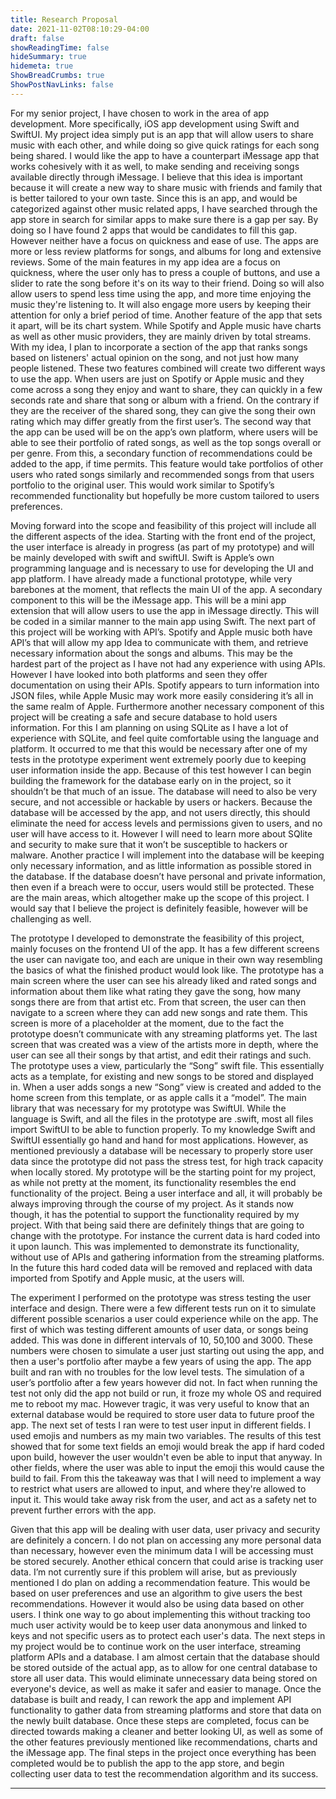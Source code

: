 ```yaml
---
title: Research Proposal
date: 2021-11-02T08:10:29-04:00
draft: false
showReadingTime: false
hideSummary: true
hidemeta: true
ShowBreadCrumbs: true
ShowPostNavLinks: false
---
```


For my senior project, I have chosen to work in the area of app development. More specifically, iOS app development using Swift and SwiftUI. My project idea simply put is an app that will allow users to share music with each other, and while doing so give quick ratings for each song being shared. I would like the app to have a counterpart iMessage app that works cohesively with it as well, to make sending and receiving songs available directly through iMessage. I believe that this idea is important because it will create a new way to share music with friends and family that is better tailored to your own taste. Since this is an app, and would be categorized against other music related apps, I have searched through the app store in search for similar apps to make sure there is a gap per say. By doing so I have found 2 apps that would be candidates to fill this gap. However neither have a focus on quickness and ease of use. The apps are more or less review platforms for songs, and albums for long and extensive reviews. Some of the main features in my app idea are a focus on quickness, where the user only has to press a couple of buttons, and use a slider to rate the song before it's on its way to their friend.  Doing so will also allow users to spend less time using the app, and more time enjoying the music they're listening to. It will also engage more users by keeping their attention for only a brief period of time. Another feature of the app that sets it apart, will be its chart system. While Spotify and Apple music have charts as well as other music providers, they are mainly driven by total streams. With my idea, I plan to incorporate a section of the app that ranks songs based on listeners' actual opinion on the song, and not just how many people listened. These two features combined will create two different ways to use the app. When users are just on Spotify or Apple music and they come across a song they enjoy and want to share, they can quickly in a few seconds rate and share that song or album with a friend. On the contrary if they are the receiver of the shared song, they can give the song their own rating which may differ greatly from the first user’s. The second way that the app can be used will be on the app’s own platform, where users will be able to see their portfolio of rated songs, as well as the top songs overall or per genre. From this, a secondary function of recommendations could be added to the app, if time permits. This feature would take portfolios of other users who rated songs similarly and recommended songs from that users portfolio to the original user. This would work similar to Spotify’s recommended functionality but hopefully be more custom tailored to users preferences.

Moving forward into the scope and feasibility of this project will include all the different aspects of the idea. Starting with the front end of the project, the user interface is already in progress (as part of my prototype) and will be mainly developed with swift and swiftUI. Swift is Apple’s own programming language and is necessary to use for developing the UI and app platform. I have already made a functional prototype, while very barebones at the moment, that reflects the main UI of the app. A secondary component to this will be the iMessage app. This will be a mini app extension that will allow users to use the app in iMessage directly. This will be coded in a similar manner to the main app using Swift. The next part of this project will be working with API’s. Spotify and Apple music both have API’s that will allow my app Idea to communicate with them, and retrieve necessary information about the songs and albums. This may be the hardest part of the project as I have not had any experience with using APIs. However I have looked into both platforms and seen they offer documentation on using their APIs. Spotify appears to turn information into JSON files, while Apple Music may work more easily considering it’s all in the same realm of Apple. Furthermore another necessary component of this project will be creating a safe and secure database to hold users information. For this I am planning on using SQLite as I have a lot of experience with SQLite, and feel quite comfortable using the language and platform. It occurred to me that this would be necessary after one of my tests in the prototype experiment went extremely poorly due to keeping user information inside the app. Because of this test however I can begin building the framework for the database early on in the project, so it shouldn’t be that much of an issue. The database will need to also be very secure, and not accessible or hackable by users or hackers. Because the database will be accessed by the app, and not users directly, this should eliminate the need for access levels and permissions given to users, and no user will have access to it. However I will need to learn more about SQlite and security to make sure that it won’t be susceptible to hackers or malware. Another practice I will implement into the database will be keeping only necessary information, and as little information as possible stored in the database. If the database doesn’t have personal and private information, then even if a breach were to occur, users would still be protected. These are the main areas, which altogether make up the scope of this project. I would say that I believe the project is definitely feasible, however will be challenging as well.

The prototype I developed to demonstrate the feasibility of this project, mainly focuses on the frontend UI of the app. It has a few different screens the user can navigate too, and each are unique in their own way resembling the basics of what the finished product would look like. The prototype has a main screen where the user can see his already liked and rated songs and information about them like what rating they gave the song, how many songs there are from that artist etc. From that screen, the user can then navigate to a screen where they can add new songs and rate them. This screen is more of a placeholder at the moment, due to the fact the prototype doesn’t communicate with any streaming platforms yet. The last screen that was created was a view of the artists more in depth, where the user can see all their songs by that artist, and edit their ratings and such. The prototype uses a view, particularly the “Song” swift file. This essentially acts as a template, for existing and new songs to be stored and displayed in. When a user adds songs a new “Song” view is created and added to the home screen from this template, or as apple calls it a “model”. The main library that was necessary for my prototype was SwiftUI. While the language is Swift, and all the files in the prototype are .swift, most all files import SwiftUI to be able to function properly. To my knowledge Swift and SwiftUI essentially go hand and hand for most applications. However, as mentioned previously a database will be necessary to properly store user data since the prototype did not pass the stress test, for high track capacity when locally stored. My prototype will be the starting point for my project, as while not pretty at the moment, its functionality resembles the end functionality of the project. Being a user interface and all, it will probably be always improving through the course of my project. As it stands now though, it has the potential to support the functionality required by my project. With that being said there are definitely things that are going to change with the prototype. For instance the current data is hard coded into it upon launch. This was implemented to demonstrate its functionality, without use of APIs and gathering information from the streaming platforms. In the future this hard coded data will be removed and replaced with data imported from Spotify and Apple music, at the users will.

The experiment I performed on the prototype was stress testing the user interface and design. There were a few different tests run on it to simulate different possible scenarios a user could experience while on the app. The first of which was testing different amounts of user data, or songs being added. This was done in different intervals of 10, 50,100 and 3000. These numbers were chosen to simulate a user just starting out using the app, and then a user's portfolio after maybe a few years of using the app. The app built and ran with no troubles for the low level tests. The simulation of a user’s portfolio after a few years however did not. In fact when running the test not only did the app not build or run, it froze my whole OS and required me to reboot my mac. However tragic, it was very useful to know that an external database would be required to store user data to future proof the app. The next set of tests I ran were to test user input in different fields. I used emojis and numbers as my main two variables. The results of this test showed that for some text fields an emoji would break the app if hard coded upon build, however the user wouldn't even be able to input that anyway. In other fields, where the user was able to input the emoji this would cause the build to fail. From this the takeaway was that I will need to implement a way to restrict what users are allowed to input, and where they're allowed to input it. This would take away risk from the user, and act as a safety net to prevent further errors with the app.

Given that this app will be dealing with user data, user privacy and security are definitely a concern. I do not plan on accessing any more personal data than necessary, however even the minimum data I will be accessing must be stored securely. Another ethical concern that could arise is tracking user data. I’m not currently sure if this problem will arise, but as previously mentioned I do plan on adding a recommendation feature. This would be based on user preferences and use an algorithm to give users the best recommendations. However it would also be using data based on other users.  I think one way to go about implementing this without tracking too much user activity would be to keep user data anonymous and linked to keys and not specific users as to protect each user's data. The next steps in my project would be to continue work on the user interface, streaming platform APIs and a database. I am almost certain that the database should be stored outside of the actual app, as to allow for one central database to store all user data. This would eliminate unnecessary data being stored on everyone's device, as well as make it safer and easier to manage. Once the database is built and ready, I can rework the app and implement API functionality to gather data from streaming platforms and store that data on the newly built database. Once these steps are completed, focus can be directed towards making a cleaner and better looking UI, as well as some of the other features previously mentioned like recommendations, charts and the iMessage app. The final steps in the project once everything has been completed would be to publish the app to the app store, and begin collecting user data to test the recommendation algorithm and its success. 

---
